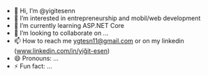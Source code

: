 - 👋 Hi, I’m @yigitesenn
- 👀 I’m interested in entrepreneurship and mobil/web development
- 🌱 I’m currently learning ASP.NET Core
- 💞️ I’m looking to collaborate on ...
- 📫 How to reach me ygtesn11@gmail.com or on my linkedin (www.linkedin.com/in/yiğit-esen)
- 😄 Pronouns: ...
- ⚡ Fun fact: ...

<!---
yigitesenn/yigitesenn is a ✨ special ✨ repository because its `README.md` (this file) appears on your GitHub profile.
You can click the Preview link to take a look at your changes.
--->

